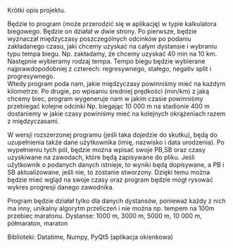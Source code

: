 Krótki opis projektu.


Będzie to program (może przerodzić się w aplikację) w typie kalkulatora biegowego. Będzie on działał w dwie strony.
Po pierwsze, będzie wyznaczał międzyczasy poszczególnych odcinków po podaniu zakładanego czasu, jaki chcemy uzyskać na całym dystansie i wybraniu typu tempa biegu.
Np. zakładamy, że chcemy uzyskać 40 min na 10 km. Następnie wybieramy rodzaj tempa.
Tempo biegu będzie wybierane najprawdopodobniej z czterech: regresywnego, stałego, negativ split i progresywnego.  
Wtedy program poda nam, jakie międzyczasy powinniśmy mieć na każdym kilometrze.
Po drugie, po wpisaniu średniej prędkości (min/km) z jaką chcemy biec, program wygeneruje nam w jakim czasie powinniśmy przebiegać kolejne odcinki
Np. biegając 10 000 m na stadionie 400 m dostaniemy w jakie czasy powiniśmy mieć na kolejnych okrążeniach razem z międzyczasami.

W wersji rozszerzonej programu (jeśli taka dojedzie do skutku), będą do uzupełnienia także dane użytkownika (imię, nazwisko i data urodzenia).
Po wypełnieniu tych pól, będzie można wpisać swoje PB,SB oraz czasy uzyskiwane na zawodach, które będą zapisywane do pliku.
Jeśli użytkownik o podanych danych istnieje, to wyniki będą dopisywane, a PB i SB aktualizowane, jeśli nie, to zostanie stworzony.
Dzięki temu można będzie mieć wgląd na swoje czasy oraz program będzie mógł rysować wykres progresji danego zawodnika. 

Program będzie działał tylko dla danych dystansów, ponieważ każdy z nich ma inny, unikalny algorytm przeliczeń i nie można np. tempem na 100m przebiec maratonu.
Dystanse: 1000 m, 3000 m, 5000 m, 10 000 m, półmaraton, maraton 

Biblioteki: Datatime, Numpy, PyQt5 (aplikacja okienkowa) 

